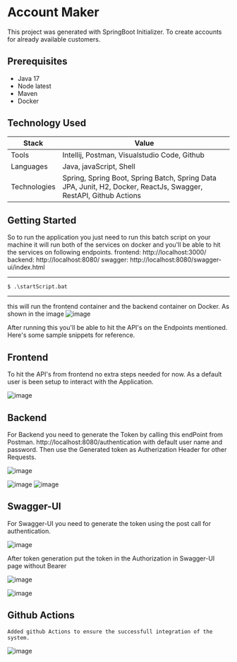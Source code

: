# Account Maker

This project was generated with SpringBoot Initializer. To create accounts for already available customers.

## Prerequisites

- Java 17
- Node latest
- Maven
- Docker

## Technology Used

| Stack         | Value                                                                                                                    |
| ------------- | ------------------------------------------------------------------------------------------------------------------------ |
| Tools         | Intellij, Postman, Visualstudio Code, Github                                                                             |
| Languages     | Java, javaScript, Shell                                                                                                  |
| Technologies  | Spring, Spring Boot, Spring Batch, Spring Data JPA, Junit, H2, Docker, ReactJs, Swagger, RestAPI, Github Actions         |

## Getting Started

  So to run the application you just need to run this batch script on your machine it will run both of the services on docker and you'll be able to hit the services on
  following endpoints.
frontend:  http://localhost:3000/
backend: http://localhost:8080/
swagger: http://localhost:8080/swagger-ui/index.html

----
	$ .\startScript.bat
----
this will run the frontend container and the backend container on Docker. As shown in the image
![image](https://user-images.githubusercontent.com/54959355/225381636-f79fff9c-84ea-4893-92c2-e8bea90c4eb6.png)

After running this you'll be able to hit the API's on the Endpoints mentioned. Here's some sample snippets for reference.

## Frontend
To hit the API's from frontend no extra steps needed for now. As a default user is been setup to interact with the Application.

![image](https://user-images.githubusercontent.com/54959355/225382035-bf45a1b6-3f72-4ae6-b2ea-f9e8e8eb5a5d.png)

## Backend
For Backend you need to generate the Token by calling this endPoint from Postman. http://localhost:8080/authentication
with default user name and password. Then use the Generated token as Autherization Header for other Requests.

![image](https://user-images.githubusercontent.com/54959355/228573551-11beb3c2-6d1d-4f50-993c-ff4b072c266e.png)

![image](https://user-images.githubusercontent.com/54959355/225382468-521d350c-21ad-4e28-986a-49482fe44c9b.png)
![image](https://user-images.githubusercontent.com/54959355/228573965-2ce86acb-cfc8-4ce5-b33a-e8213bde8b91.png)

## Swagger-UI
For Swagger-UI you need to generate the token using the post call for authentication.

![image](https://user-images.githubusercontent.com/54959355/228574709-ecdf0cd1-cebd-43e1-b708-6cb3b965ea6c.png)

After token generation put the token in the Authorization in Swagger-UI page without Bearer 

![image](https://user-images.githubusercontent.com/54959355/228575084-cc361209-a6b2-4632-988e-159edce3078d.png)

![image](https://user-images.githubusercontent.com/54959355/225382779-b403210e-3abb-4b79-a28a-887d86f0b155.png)

## Github Actions

	Added github Actions to ensure the successfull integration of the system.
![image](https://user-images.githubusercontent.com/54959355/225385022-433e2b25-969a-4528-b9a4-33bc86c39832.png)

